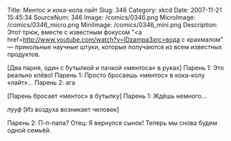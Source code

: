 Title: Ментос и кока-кола лайт 
Slug: 346 
Category: xkcd 
Date: 2007-11-21 15:45:34 
SourceNum: 346 
Image: /comics/0346.png 
MicroImage: /comics/0346_micro.png 
MiniImage: /comics/0346_mini.png 
Description: Этот трюк, вместе с известным фокусом "<a href=http://www.youtube.com/watch?v=lDzampa3xrc>вода с крахмалом</a>" &mdash; прикольные научные штуки, которые получаются из всем известных продуктов. 

[Два парня, один с бутылкой и пачкой «ментоса» в руках]
Парень 1: Это реально клёво!
Парень 1: Просто бросаешь «ментос» в кока-колу «лайт»...
Парень 2: ага

[Парень бросает «ментос» в бутылку]
Парень 1: Ждёшь немного...

*пууф*
[Из воздуха возникает человек]

Парень 2: П-п-папа?
Отец: Я вернулся сынок! Теперь мы снова будем одной семьёй.